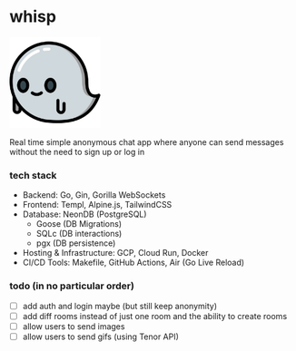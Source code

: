 # whisp

<img src="static/favicon.ico" width="160" />

Real time simple anonymous chat app where anyone can send messages without the need to sign up or log in

### tech stack
- Backend: Go, Gin, Gorilla WebSockets
- Frontend: Templ, Alpine.js, TailwindCSS
- Database: NeonDB (PostgreSQL)
    - Goose (DB Migrations) 
    - SQLc (DB interactions)
    - pgx (DB persistence)
- Hosting & Infrastructure: GCP, Cloud Run, Docker
- CI/CD Tools: Makefile, GitHub Actions, Air (Go Live Reload)

### todo (in no particular order)
- [ ] add auth and login maybe (but still keep anonymity)
- [ ] add diff rooms instead of just one room and the ability to create rooms
- [ ] allow users to send images
- [ ] allow users to send gifs (using Tenor API)
